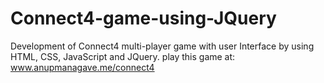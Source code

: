 # Connect4-game-using-JQuery
Development of Connect4 multi-player game with user Interface by using HTML, CSS, JavaScript and JQuery.
play this game at: www.anupmanagave.me/connect4
